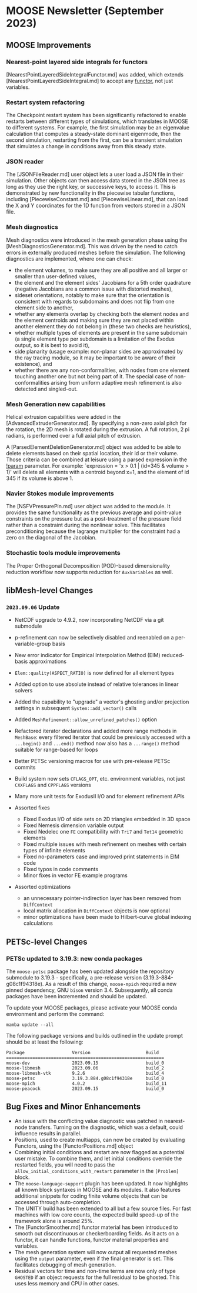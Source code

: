 # MOOSE Newsletter (September 2023)

## MOOSE Improvements

### Nearest-point layered side integrals for functors

[NearestPointLayeredSideIntegralFunctor.md] was added, which extends
[NearestPointLayeredSideIntegral.md] to accept any [functor](Functors/index.md),
not just variables.

### Restart system refactoring

The Checkpoint restart system has been significantly refactored to enable restarts between different
types of simulations, which translates in MOOSE to different systems. For example, the first simulation
may be an eigenvalue calculation that computes a steady-state dominant eigenmode, then the second
simulation, restarting from the first, can be a transient simulation that simulates a change in
conditions away from this steady state.

### JSON reader

The [JSONFileReader.md] user object lets a user load a JSON file in their simulation. Other objects can then
access data stored in the JSON tree as long as they use the right key, or successive keys, to access it.
This is demonstrated by new functionality in the piecewise tabular functions, including [PiecewiseConstant.md] and
[PiecewiseLinear.md], that can load the X and Y coordinates for the 1D function from vectors stored in a JSON file.

### Mesh diagnostics

Mesh diagnostics were introduced in the mesh generation phase using the [MeshDiagnosticsGenerator.md]. This was driven by
the need to catch errors in externally produced meshes before the simulation.
The following diagnostics are implemented, where one can check:

- the element volumes, to make sure they are all positive and all larger or smaller than user-defined values,
- the element and the element sides' Jacobians for a 5th order quadrature (negative Jacobians are a common issue with
  distorted meshes),
- sideset orientations, notably to make sure that the orientation is consistent with regards to subdomains and does not flip
  from one element side to another,
- whether any elements overlap by checking both the element nodes and the element centroids and making sure they
  are not placed within another element they do not belong in (these two checks are heuristics),
- whether multiple types of elements are present in the same subdomain (a single element type per subdomain is a limitation of
  the Exodus output, so it is best to avoid it),
- side planarity (usage example: non-planar sides are approximated by the ray tracing module, so it may be important to be aware of their existence), and
- whether there are any non-conformalities, with nodes from one element touching another one but not being part of it.
  The special case of non-conformalities arising from uniform adaptive mesh refinement is also detected and singled-out.


### Mesh Generation new capabilities

Helical extrusion capabilities were added in the [AdvancedExtruderGenerator.md]. By specifying a non-zero axial pitch for the
rotation, the 2D mesh is rotated during the extrusion. A full rotation, 2 pi radians, is performed over a full axial pitch of extrusion.

A [ParsedElementDeletionGenerator.md] object was added to be able to delete elements based on their spatial location, their id
or their volume. Those criteria can be combined at leisure using a parsed expression in the [!param](/Mesh/ParsedElementDeletionGenerator/expression)
parameter. For example: `expression = 'x > 0.1 | (id=345 & volume > 1)' will delete all elements with a centroid beyond x=1,
and the element of id 345 if its volume is above 1.

### Navier Stokes module improvements

The [NSFVPressurePin.md] user object was added to the module. It provides the same functionality as the previous
average and point-value constraints on the pressure but as a post-treatment of the pressure field rather than a
constraint during the nonlinear solve. This facilitates preconditioning because the lagrange multiplier for the constraint
had a zero on the diagonal of the Jacobian.

### Stochastic tools module improvements

The Proper Orthogonal Decomposition (POD)-based dimensionality reduction workflow now supports reduction for `AuxVariables` as well.

## libMesh-level Changes

### `2023.09.06` Update

- NetCDF upgrade to 4.9.2, now incorporating NetCDF via a git submodule
- p-refinement can now be selectively disabled and reenabled on a
  per-variable-group basis
- New error indicator for Empirical Interpolation Method (EIM)
  reduced-basis approximations
- `Elem::quality(ASPECT_RATIO)` is now defined for all element types
- Added option to use absolute instead of relative tolerances in
  linear solvers
- Added the capability to "upgrade" a vector's ghosting and/or
  projection settings in subsequent `System::add_vector()` calls
- Added `MeshRefinement::allow_unrefined_patches()` option
- Refactored iterator declarations and added more range methods in
  `MeshBase`: every filtered iterator that could be previously
  accessed with a `...begin()` and `...end()` method now also has a
  `...range()` method suitable for range-based for loops
- Better PETSc versioning macros for use with pre-release PETSc
  commits
- Build system now sets `CFLAGS_OPT`, etc. environment variables, not
  just `CXXFLAGS` and `CPPFLAGS` versions
- Many more unit tests for ExodusII I/O and for element refinement
  APIs
- Assorted fixes

  - Fixed Exodus I/O of side sets on 2D triangles embedded in 3D
    space
  - Fixed Nemesis dimension variable output
  - Fixed Nedelec one `FE` compatibility with `Tri7` and `Tet14`
    geometric elements
  - Fixed multiple issues with mesh refinement on meshes with certain
    types of infinite elements
  - Fixed no-parameters case and improved print statements in EIM code
  - Fixed typos in code comments
  - Minor fixes in vector FE example programs

- Assorted optimizations

  - an unnecessary pointer-indirection layer has been removed from
    `DiffContext`
  - local matrix allocation in `DiffContext` objects is now optional
  - minor optimizations have been made to Hilbert-curve global
    indexing calculations

## PETSc-level Changes

### PETSc updated to 3.19.3: new conda packages

The `moose-petsc` package has been updated alongside the repository submodule to 3.19.3 -
specifically, a pre-release version (3.19.3-884-g08c1f94318e). As a result of this change, `moose-mpich`
required a new pinned dependency, GNU `bison` version 3.4. Subsequently, all conda packages have been
incremented and should be updated.

To update your MOOSE packages, please activate your MOOSE conda environment and
perform the command:

```
mamba update --all
```

The following package versions and builds outlined in the update prompt should be
at least the following:

```
Package                  Version                     Build
============================================================
moose-dev                2023.09.15                  build_0
moose-libmesh            2023.09.06                  build_2
moose-libmesh-vtk        9.2.6                       build_4
moose-petsc              3.19.3.884.g08c1f94318e     build_0
moose-mpich              4.0.2                       build_11
moose-peacock            2023.09.15                  build_0
```

## Bug Fixes and Minor Enhancements

- An issue with the conflicting value diagnostic was patched in nearest-node transfers. Turning on the diagnostic,
  which was a default, could influence results in parallel.
- Positions, used to create multiapps, can now be created by evaluating Functors, using the [FunctorPositions.md] object
- Combining initial conditions and restart are now flagged as a potential user mistake. To combine them, and let initial conditions
  override the restarted fields, you will need to pass the `allow_initial_conditions_with_restart` parameter in the `[Problem]` block.
- The `moose-language-support` plugin has been updated. It now highlights all known block syntaxes in MOOSE and its modules. It also
  features additional snippets for coding finite volume objects that can be accessed through auto-completion.
- The UNITY build has been extended to all but a few source files. For fast machines with low core counts, the expected build speed-up
  of the framework alone is around 25%.
- The [FunctorSmoother.md] functor material has been introduced to smooth out discontinuous or checkerboarding
  fields. As it acts on a functor, it can handle functions, functor material properties and variables.
- The mesh generation system will now output all requested meshes using the `output` parameter, even if the final generator is set.
  This facilitates debugging of mesh generation.
- Residual vectors for time and non-time terms are now only of type
  `GHOSTED` if an object requests for the full residual to be ghosted.
  This uses less memory and CPU in other cases.
